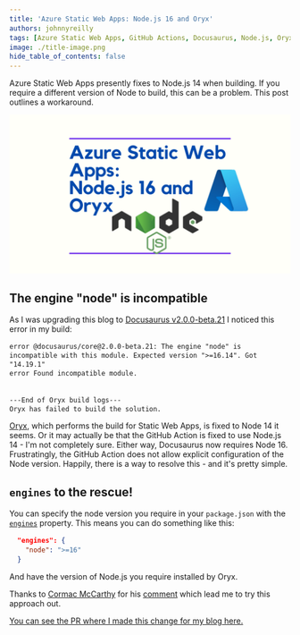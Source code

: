 ```yaml
---
title: 'Azure Static Web Apps: Node.js 16 and Oryx'
authors: johnnyreilly
tags: [Azure Static Web Apps, GitHub Actions, Docusaurus, Node.js, Oryx]
image: ./title-image.png
hide_table_of_contents: false
---
```


Azure Static Web Apps presently fixes to Node.js 14 when building. If you require a different version of Node to build, this can be a problem. This post outlines a workaround.

![title image reading "Azure Static Web Apps: Node.js 16 and Oryx" with Azure and Node.js logos](title-image.png)

## The engine "node" is incompatible

As I was upgrading this blog to [Docusaurus v2.0.0-beta.21](https://github.com/facebook/docusaurus/releases/tag/v2.0.0-beta.21) I noticed this error in my build:

```shell
error @docusaurus/core@2.0.0-beta.21: The engine "node" is incompatible with this module. Expected version ">=16.14". Got "14.19.1"
error Found incompatible module.


---End of Oryx build logs---
Oryx has failed to build the solution.
```

[Oryx](https://github.com/microsoft/Oryx), which performs the build for Static Web Apps, is fixed to Node 14 it seems. Or it may actually be that the GitHub Action is fixed to use Node.js 14 - I'm not completely sure. Either way, Docusaurus now requires Node 16. Frustratingly, the GitHub Action does not allow explicit configuration of the Node version. Happily, there is a way to resolve this - and it's pretty simple.

## `engines` to the rescue!

You can specify the node version you require in your `package.json` with the [`engines`](https://docs.npmjs.com/cli/v7/configuring-npm/package-json#engines) property. This means you can do something like this:

```json
  "engines": {
    "node": ">=16"
  }
```

And have the version of Node.js you require installed by Oryx.

Thanks to [Cormac McCarthy](https://github.com/cormacpayne) for his [comment](https://github.com/Azure/static-web-apps/issues/694#issuecomment-1137492562) which lead me to try this approach out.

[You can see the PR where I made this change for my blog here.](https://github.com/johnnyreilly/blog.johnnyreilly.com/pull/228)
